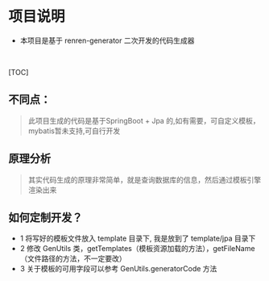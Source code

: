 # **项目说明** 
- 本项目是基于 renren-generator 二次开发的代码生成器 
<br>

[TOC]


## 不同点：

> 此项目生成的代码是基于SpringBoot + Jpa 的,如有需要，可自定义模板，mybatis暂未支持,可自行开发

## 原理分析

> 其实代码生成的原理非常简单，就是查询数据库的信息，然后通过模板引擎渲染出来


## 如何定制开发？

- 1 将写好的模板文件放入 template 目录下, 我是放到了 template/jpa 目录下
- 2 修改 GenUtils 类，getTemplates（模板资源加载的方法），getFileName（文件路径的方法，不一定要改）
- 3 关于模板的可用字段可以参考 GenUtils.generatorCode 方法
